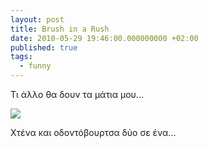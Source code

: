 ```yaml
---
layout: post
title: Brush in a Rush
date: 2010-05-29 19:46:00.000000000 +02:00
published: true
tags:
  - funny
---
```


Τι άλλο θα δουν τα μάτια μου...

<img src="{{ site.baseurl }}/assets/2010/brush-in-a-rush.jpg" />

Χτένα και οδοντόβουρτσα δύο σε ένα...
